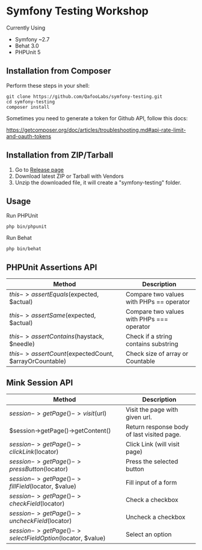 Symfony Testing Workshop
========================

Currently Using

- Symfony ~2.7
- Behat 3.0
- PHPUnit 5

Installation from Composer
--------------------------

Perform these steps in your shell:

    git clone https://github.com/QafooLabs/symfony-testing.git
    cd symfony-testing
    composer install

Sometimes you need to generate a token for Github API, follow this docs:

https://getcomposer.org/doc/articles/troubleshooting.md#api-rate-limit-and-oauth-tokens

Installation from ZIP/Tarball
-----------------------------

1. Go to [Release page](https://github.com/QafooLabs/symfony-testing)
2. Download latest ZIP or Tarball with Vendors
3. Unzip the downloaded file, it will create a "symfony-testing" folder.

Usage
-----

Run PHPUnit

    php bin/phpunit

Run Behat

    php bin/behat

PHPUnit Assertions API
----------------------

| Method                                                    | Description                              |
|-----------------------------------------------------------|------------------------------------------|
| $this->assertEquals($expected, $actual)                   | Compare two values with PHPs == operator |
| $this->assertSame($expected, $actual)                     | Compare two values with PHPs === operator|
| $this->assertContains($haystack, $needle)                 | Check if a string contains substring     |
| $this->assertCount($expectedCount, $arrayOrCountable)     | Check size of array or Countable         |

Mink Session API
----------------

| Method                                                    | Description                               |
|-----------------------------------------------------------|-------------------------------------------|
| $session->getPage()->visit($url)                          | Visit the page with given url.            |
| $session->getPage()->getContent()                         | Return response body of last visited page.|
| $session->getPage()->clickLink($locator)                  | Click Link (will visit page)              |
| $session->getPage()->pressButton($locator)                | Press the selected button                 |
| $session->getPage()->fillField($locator, $value)          | Fill input of a form                      |
| $session->getPage()->checkField($locator)                 | Check a checkbox                          |
| $session->getPage()->uncheckField($locator)               | Uncheck a checkbox                        |
| $session->getPage()->selectFieldOption($locator, $value)  | Select an option                          |

